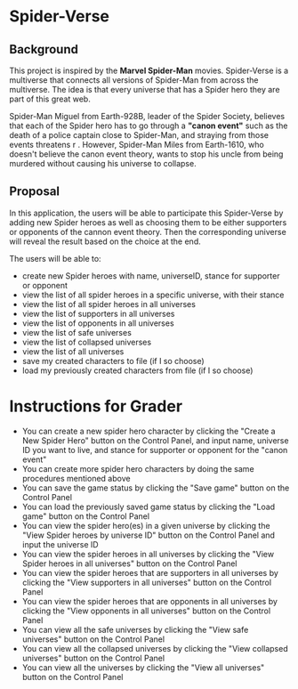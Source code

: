 # Spider-Verse

## Background
This project is inspired by the **Marvel Spider-Man** movies. Spider-Verse is a multiverse
that connects all versions of Spider-Man from across the multiverse.
The idea is that every universe that has a Spider hero they are part of this great web.

Spider-Man Miguel from Earth-928B, leader of the Spider Society, believes that each of the Spider hero has to go
through a **"canon event"** such as the death of a police captain
close to Spider-Man, and straying from those events threatens r
. However, Spider-Man Miles from Earth-1610,
who doesn't believe the canon event theory, wants to stop his uncle from being murdered without causing
his universe to collapse.

## Proposal
In this application, the users will be able to participate this Spider-Verse by adding
new Spider heroes as well as choosing them to be either supporters or opponents of the cannon event theory.
Then the corresponding universe will reveal the result based on the choice at the end.

The users will be able to:
- create new Spider heroes with name, universeID, stance for supporter or opponent
- view the list of all spider heroes in a specific universe, with their stance
- view the list of all spider heroes in all universes
- view the list of supporters in all universes
- view the list of opponents in all universes
- view the list of safe universes
- view the list of collapsed universes
- view the list of all universes
- save my created characters to file (if I so choose)
- load my previously created characters from file (if I so choose)

# Instructions for Grader

- You can create a new spider hero character by clicking the "Create a New Spider Hero"
button on the Control Panel, and input name, universe ID you want to live, and stance
for supporter or opponent for the "canon event"
- You can create more spider hero characters by doing the same procedures
mentioned above
- You can save the game status by clicking the
"Save game" button on the Control Panel
- You can load the previously saved game status by clicking the
"Load game" button on the Control Panel
- You can view the spider hero(es) in a given universe by clicking the
"View Spider heroes by universe ID" button on the Control Panel and input the 
universe ID
- You can view the spider heroes in all universes by clicking the
  "View Spider heroes in all universes" button on the Control Panel 
- You can view the spider heroes that are supporters in all universes by clicking the
"View supporters in all universes" button on the Control Panel
- You can view the spider heroes that are opponents in all universes by clicking the
  "View opponents in all universes" button on the Control Panel
- You can view all the safe universes by clicking the
  "View safe universes" button on the Control Panel
- You can view all the collapsed universes by clicking the
  "View collapsed universes" button on the Control Panel
- You can view all the universes by clicking the
  "View all universes" button on the Control Panel

  
